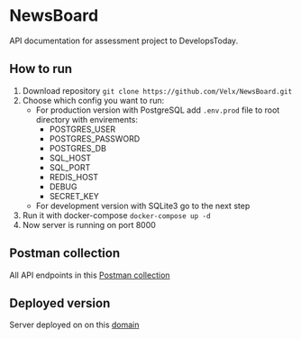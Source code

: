 # NewsBoard
API documentation for assessment project to DevelopsToday.

## How to run
1. Download repository `git clone https://github.com/Velx/NewsBoard.git`
2. Choose which config you want to run:
   - For production version with PostgreSQL add `.env.prod` file to root directory with envirements:
      - POSTGRES_USER
      - POSTGRES_PASSWORD
      - POSTGRES_DB
      - SQL_HOST
      - SQL_PORT
      - REDIS_HOST
      - DEBUG
      - SECRET_KEY
   - For development version with SQLite3 go to the next step
3. Run it with docker-compose `docker-compose up -d`
4. Now server is running on port 8000

## Postman collection
All API endpoints in this [Postman collection](https://documenter.getpostman.com/view/5958867/TVK75zkw)

## Deployed version
Server deployed on on this [domain](http://ec2-18-222-204-247.us-east-2.compute.amazonaws.com:8000)
